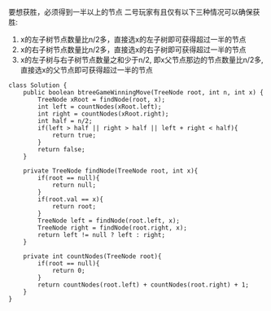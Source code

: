 要想获胜，必须得到一半以上的节点
二号玩家有且仅有以下三种情况可以确保获胜:
1. x的左子树节点数量比n/2多，直接选x的左子树即可获得超过一半的节点
2. x的右子树节点数量比n/2多，直接选x的右子树即可获得超过一半的节点
3. x的左子树与右子树节点数量之和少于n/2, 即x父节点那边的节点数量比n/2多, 直接选x的父节点即可获得超过一半的节点

```
class Solution {
    public boolean btreeGameWinningMove(TreeNode root, int n, int x) {
        TreeNode xRoot = findNode(root, x);
        int left = countNodes(xRoot.left);
        int right = countNodes(xRoot.right);
        int half = n/2;
        if(left > half || right > half || left + right < half){
            return true;
        }
        return false;
    }

    private TreeNode findNode(TreeNode root, int x){
        if(root == null){
            return null;
        }
        if(root.val == x){
            return root;
        }
        TreeNode left = findNode(root.left, x);
        TreeNode right = findNode(root.right, x);
        return left != null ? left : right;
    }

    private int countNodes(TreeNode root){
        if(root == null){
            return 0;
        }
        return countNodes(root.left) + countNodes(root.right) + 1;
    }
}
```